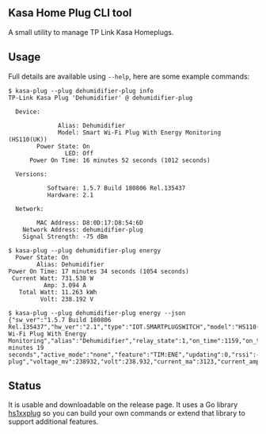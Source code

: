 ## Kasa Home Plug CLI tool

A small utility to manage TP Link Kasa Homeplugs.

## Usage

Full details are available using `--help`, here are some example commands:

```
$ kasa-plug --plug dehumidifier-plug info
TP-Link Kasa Plug 'Dehumidifier' @ dehumidifier-plug

  Device:

              Alias: Dehumidifier
              Model: Smart Wi-Fi Plug With Energy Monitoring (HS110(UK))
        Power State: On
                LED: Off
      Power On Time: 16 minutes 52 seconds (1012 seconds)

  Versions:

           Software: 1.5.7 Build 180806 Rel.135437
           Hardware: 2.1

  Network:

        MAC Address: D8:0D:17:D8:54:6D
    Network Address: dehumidifier-plug
    Signal Strength: -75 dBm
```

```
$ kasa-plug --plug dehumidifier-plug energy
  Power State: On
        Alias: Dehumidifier
Power On Time: 17 minutes 34 seconds (1054 seconds)
 Current Watt: 731.538 W
          Amp: 3.094 A
   Total Watt: 11.263 kWh
         Volt: 238.192 V
```

```
$ kasa-plug --plug dehumidifier-plug energy --json
{"sw_ver":"1.5.7 Build 180806 Rel.135437","hw_ver":"2.1","type":"IOT.SMARTPLUGSWITCH","model":"HS110(UK)","mac":"D8:0D:17:D8:54:6D","dev_name":"Smart Wi-Fi Plug With Energy Monitoring","alias":"Dehumidifier","relay_state":1,"on_time":1159,"on_time_string":"19 minutes 19 seconds","active_mode":"none","feature":"TIM:ENE","updating":0,"rssi":-75,"led_off":0,"longitude_i":144395,"latitude_i":358544,"hwId":"0750E2C15BB77902833ABF45366B8E9A","fwId":"00000000000000000000000000000000","deviceId":"8006B2F62F673091ED1A642C0B5AA7541B26675C","oemId":"AB8C79FE7869756511CDC455BDFE41EA","ntc_state":0,"power_on":true,"power_off":false,"address":"dehumidifier-plug","voltage_mv":238932,"volt":238.932,"current_ma":3123,"current_amp":3.123,"power_mw":740772,"power_w":740.772,"total_wh":11285,"total_watt":11.285}
```

## Status

It is usable and downloadable on the release page.  It uses a Go library [hs1xxplug](https://github.com/ripienaar/hs1xxplug) so you can build your own commands or extend that library to support additional features.
